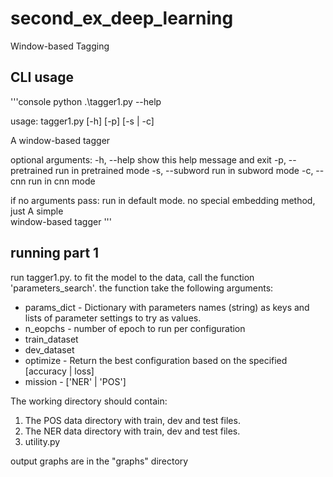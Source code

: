 # second_ex_deep_learning
Window-based Tagging

CLI usage
---------
'''console
python .\tagger1.py --help


usage: tagger1.py [-h] [-p] [-s | -c]

A window-based tagger

optional arguments:
  -h, --help        show this help message and exit
  -p, --pretrained  run in pretrained mode
  -s, --subword     run in subword mode
  -c, --cnn         run in cnn mode

if no arguments pass: run in default mode. no special embedding method, just A simple        
window-based tagger
'''

running part 1
--------------
run tagger1.py.
to fit the model to the data, call the function 'parameters_search'. the function take the following arguments:
* params_dict - Dictionary with parameters names (string) as keys and lists of parameter settings to try as values.
* n_eopchs - number of epoch to run per configuration
* train_dataset
* dev_dataset
* optimize - Return the best configuration based on the specified [accuracy | loss]
* mission - ['NER' | 'POS']

The working directory should contain:
1) The POS data directory with train, dev and test files.
2) The NER data directory with train, dev and test files.
3) utility.py

output graphs are in the "graphs" directory
